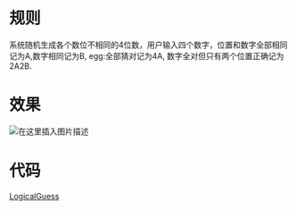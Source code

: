# 规则
系统随机生成各个数位不相同的4位数，用户输入四个数字，位置和数字全部相同记为A,数字相同记为B, egg:全部猜对记为4A, 数字全对但只有两个位置正确记为2A2B.

# 效果
![在这里插入图片描述](https://img-blog.csdnimg.cn/20200205111132726.png?x-oss-process=image/watermark,type_ZmFuZ3poZW5naGVpdGk,shadow_10,text_aHR0cHM6Ly9ibG9nLmNzZG4ubmV0L2ZvcndhcmRfaHVhbg==,size_16,color_FFFFFF,t_70)
# 代码
[LogicalGuess](https://github.com/forwardhuan/LogicalGuess)
